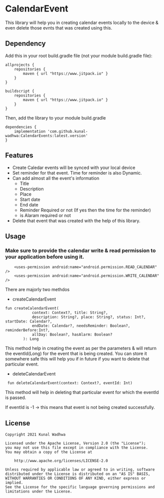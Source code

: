 # CalendarEvent

This library will help you in creating calendar events locally to the device & even delete those evnts that was created using this.


## Dependency

Add this in your root build.gradle file (not your module build.gradle file):

```
allprojects {
    repositories {
        maven { url "https://www.jitpack.io" }
    }
}

buildscript {
    repositories {
        maven { url "https://www.jitpack.io" }
    }
}
```

Then, add the library to your module build.gradle

```
dependencies {
    implementation 'com.github.kunal-wadhwa:CalendarEvents:latest.version'
}
```

## Features

- Create Caledar events will be synced with your local device
- Set reminder for that event. Time for reminder is also Dynamic.
- Can add almost all the event's information
  - Title
  - Description
  - Place
  - Start date
  - End date
  - Reminder Required or not (If yes then the time for the reminder)
  - is Alaram required or not
- Delete that event that was created with the help of this library.

## Usage

### Make sure to provide the calendar write & read permission to your application before using it.

```
    <uses-permission android:name="android.permission.READ_CALENDAR" />
    <uses-permission android:name="android.permission.WRITE_CALENDAR" />
```

There are majorly two methdos
 - createCalendarEvent
```
fun createCalendarEvent(
            context: Context?, title: String?,
            description: String?, place: String?, status: Int?, startDate: Calendar?,
            endDate: Calendar?, needsReminder: Boolean?, reminderBefore:Int?,
            allDay: Boolean?, hasAlarm: Boolean?
        ): Long
```

This method help in creating the event as per the parameters & will return the eventId(Long) for the event that is being created.
You can store it somewhere safe this will help you if in future if you want to delete that particular event.

- deleteCalendarEvent
```
 fun deleteCalendarEvent(context: Context?, eventId: Int)
```
This method will help in deleting that particular event for which the eventId is passed.

If eventId is -1 -> this means that event is not being created successfully.

## License
```
Copyright 2021 Kunal Wadhwa

Licensed under the Apache License, Version 2.0 (the "License");
you may not use this file except in compliance with the License.
You may obtain a copy of the License at

    http://www.apache.org/licenses/LICENSE-2.0

Unless required by applicable law or agreed to in writing, software
distributed under the License is distributed on an "AS IS" BASIS,
WITHOUT WARRANTIES OR CONDITIONS OF ANY KIND, either express or implied.
See the License for the specific language governing permissions and
limitations under the License.
```
